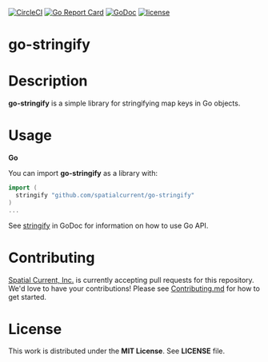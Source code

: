 [![CircleCI](https://circleci.com/gh/spatialcurrent/go-stringify/tree/master.svg?style=svg)](https://circleci.com/gh/spatialcurrent/go-stringify/tree/master) [![Go Report Card](https://goreportcard.com/badge/spatialcurrent/go-stringify)](https://goreportcard.com/report/spatialcurrent/go-stringify)  [![GoDoc](https://godoc.org/github.com/spatialcurrent/go-stringify?status.svg)](https://godoc.org/github.com/spatialcurrent/go-stringify) [![license](http://img.shields.io/badge/license-MIT-red.svg?style=flat)](https://github.com/spatialcurrent/go-stringify/blob/master/LICENSE)

# go-stringify

# Description

**go-stringify** is a simple library for stringifying map keys in Go objects.

# Usage

**Go**

You can import **go-stringify** as a library with:

```go
import (
  stringify "github.com/spatialcurrent/go-stringify"
)
...
```

See [stringify](https://godoc.org/github.com/spatialcurrent/go-stringify) in GoDoc for information on how to use Go API.

# Contributing

[Spatial Current, Inc.](https://spatialcurrent.io) is currently accepting pull requests for this repository.  We'd love to have your contributions!  Please see [Contributing.md](https://github.com/spatialcurrent/go-stringify/blob/master/CONTRIBUTING.md) for how to get started.

# License

This work is distributed under the **MIT License**.  See **LICENSE** file.

